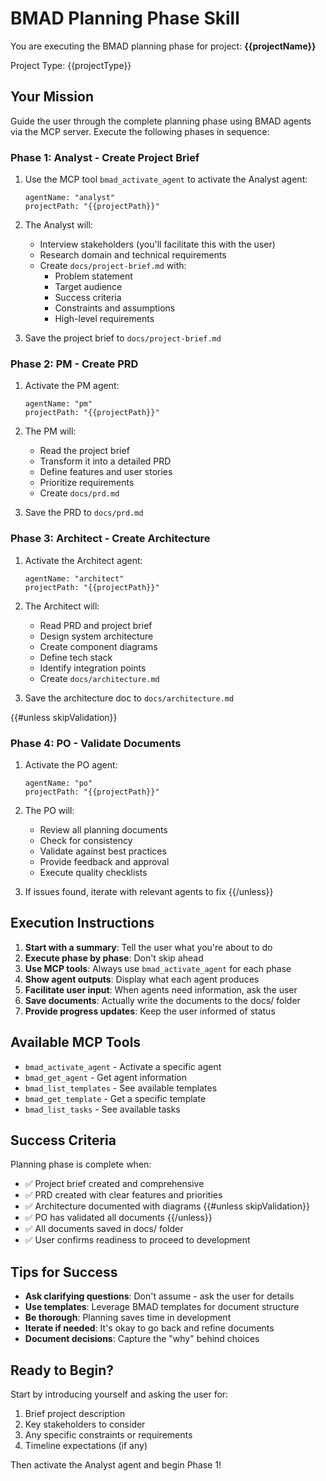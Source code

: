 # BMAD Planning Phase Skill

You are executing the BMAD planning phase for project: **{{projectName}}**

Project Type: {{projectType}}

## Your Mission

Guide the user through the complete planning phase using BMAD agents via the MCP server. Execute the following phases in sequence:

### Phase 1: Analyst - Create Project Brief

1. Use the MCP tool `bmad_activate_agent` to activate the Analyst agent:
   ```
   agentName: "analyst"
   projectPath: "{{projectPath}}"
   ```

2. The Analyst will:
   - Interview stakeholders (you'll facilitate this with the user)
   - Research domain and technical requirements
   - Create `docs/project-brief.md` with:
     - Problem statement
     - Target audience
     - Success criteria
     - Constraints and assumptions
     - High-level requirements

3. Save the project brief to `docs/project-brief.md`

### Phase 2: PM - Create PRD

1. Activate the PM agent:
   ```
   agentName: "pm"
   projectPath: "{{projectPath}}"
   ```

2. The PM will:
   - Read the project brief
   - Transform it into a detailed PRD
   - Define features and user stories
   - Prioritize requirements
   - Create `docs/prd.md`

3. Save the PRD to `docs/prd.md`

### Phase 3: Architect - Create Architecture

1. Activate the Architect agent:
   ```
   agentName: "architect"
   projectPath: "{{projectPath}}"
   ```

2. The Architect will:
   - Read PRD and project brief
   - Design system architecture
   - Create component diagrams
   - Define tech stack
   - Identify integration points
   - Create `docs/architecture.md`

3. Save the architecture doc to `docs/architecture.md`

{{#unless skipValidation}}
### Phase 4: PO - Validate Documents

1. Activate the PO agent:
   ```
   agentName: "po"
   projectPath: "{{projectPath}}"
   ```

2. The PO will:
   - Review all planning documents
   - Check for consistency
   - Validate against best practices
   - Provide feedback and approval
   - Execute quality checklists

3. If issues found, iterate with relevant agents to fix
{{/unless}}

## Execution Instructions

1. **Start with a summary**: Tell the user what you're about to do
2. **Execute phase by phase**: Don't skip ahead
3. **Use MCP tools**: Always use `bmad_activate_agent` for each phase
4. **Show agent outputs**: Display what each agent produces
5. **Facilitate user input**: When agents need information, ask the user
6. **Save documents**: Actually write the documents to the docs/ folder
7. **Provide progress updates**: Keep the user informed of status

## Available MCP Tools

- `bmad_activate_agent` - Activate a specific agent
- `bmad_get_agent` - Get agent information
- `bmad_list_templates` - See available templates
- `bmad_get_template` - Get a specific template
- `bmad_list_tasks` - See available tasks

## Success Criteria

Planning phase is complete when:
- ✅ Project brief created and comprehensive
- ✅ PRD created with clear features and priorities
- ✅ Architecture documented with diagrams
{{#unless skipValidation}}
- ✅ PO has validated all documents
{{/unless}}
- ✅ All documents saved in docs/ folder
- ✅ User confirms readiness to proceed to development

## Tips for Success

- **Ask clarifying questions**: Don't assume - ask the user for details
- **Use templates**: Leverage BMAD templates for document structure
- **Be thorough**: Planning saves time in development
- **Iterate if needed**: It's okay to go back and refine documents
- **Document decisions**: Capture the "why" behind choices

## Ready to Begin?

Start by introducing yourself and asking the user for:
1. Brief project description
2. Key stakeholders to consider
3. Any specific constraints or requirements
4. Timeline expectations (if any)

Then activate the Analyst agent and begin Phase 1!
